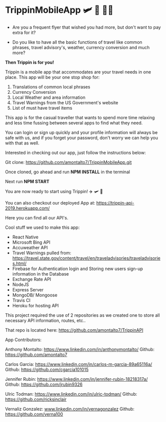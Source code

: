 # TrippinMobileApp 🛩 🚂 🚎🚢 

- Are you a frequent flyer that wished you had more, but don't want to pay extra for it?

- Do you like to have all the basic functions of travel like common phrases, travel advisory's, weather, currency conversion and much more?

**Then Trippin is for you!**

Trippin is a mobile app that accommodates are your travel needs in one place. This app will be your one stop shop for: 
1. Translations of common local phrases
2. Currency Conversion
3. Local Weather and area information
4. Travel Warnings from the US Government's website
5. List of must have travel items

This app is for the casual traveller that wants to spend more time relaxing and less time fussing between several apps to find what they need.

You can login or sign up quickly and your profile information will always be safe with us, and if you forget your password, don't worry we can help you with that as well.

Interested in checking out our app, just follow the instructions below:

Git clone: https://github.com/amontalto7/TrippinMobileApp.git

Once cloned, go ahead and run **NPM INSTALL** in the terminal

Next run **NPM START**

You are now ready to start using Trippin! ✈️ 🛩 🛫 

You can also checkout our deployed App at: https://trippin-api-2019.herokuapp.com/

Here you can find all our API's. 


Cool stuff we used to make this app:
- React Native
- Microsoft Bing API
- Accuweather API
- Travel Warnings pulled from: https://travel.state.gov/content/travel/en/traveladvisories/traveladvisories.html/
- Firebase for Authentication login and Storing new users sign-up information in the Database
- Exchange Rate API
- NodeJS
- Express Server
- MongoDB/ Mongoose
- Travis CI
- Heroku for hosting API


This project required the use of 2 repositories as we created one to store all necessary API information, routes, etc..


That repo is located here: https://github.com/amontalto7/TrippinAPI

App Contributors:

Anthony Montalto: https://www.linkedin.com/in/anthonymontalto/
Github: https://github.com/amontalto7

Carlos Garcia: https://www.linkedin.com/in/carlos-m-garcia-89a65116a/
Github: https://github.com/cgarcia101015

Jennifer Rubin: https://www.linkedin.com/in/jennifer-rubin-18218317a/
Github: https://github.com/jrubin9326

Ulric Todman: https://www.linkedin.com/in/ulric-todman/
Github: https://github.com/ricksinclair

Vernaliz Gonzalez: www.linkedin.com/in/vernagonzalez
Github: https://github.com/verna100
